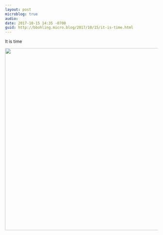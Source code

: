 ```yaml
---
layout: post
microblog: true
audio: 
date: 2017-10-15 14:35 -0700
guid: http://bbohling.micro.blog/2017/10/15/it-is-time.html
---
```

It is time

<img src="http://micro.brandonbohling.com/uploads/2017/dc904fc234.jpg" width="599" height="600" />
